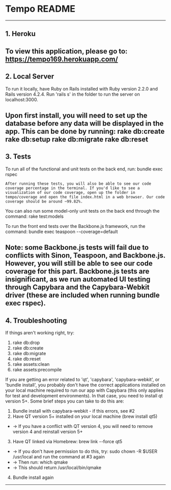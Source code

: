 # Tempo README
---

## 1. Heroku
To view this application, please go to: https://tempo169.herokuapp.com/
---

## 2. Local Server
To run it locally, have Ruby on Rails installed with Ruby version 2.2.0 and Rails version 4.2.4. Run 'rails s' in the folder to run the server on localhost:3000.

Upon first install, you will need to set up the database before any data will be displayed in the app. This can be done by running:
rake db:create
rake db:setup
rake db:migrate
rake db:reset
---

## 3. Tests
To run all of the functional and unit tests on the back end, run:
bundle exec rspec
	
	After running these tests, you will also be able to see our code coverage percentage in the terminal. If you'd like to see a visualization of our code coverage, open up the folder in tempo/coverage and open the file index.html in a web browser. Our code coverage should be around ~99.82%.

You can also run some model-only unit tests on the back end through the command:
rake test:models

To run the front end tests over the Backbone.js framework, run the command:
bundle exec teaspoon --coverage=default

Note: some Backbone.js tests will fail due to conflicts with Sinon, Teaspoon, and Backbone.js. However, you will
still be able to see our code coverage for this part. Backbone.js tests are insignificant, as we run automated UI testing through Capybara and the Capybara-Webkit driver (these are included when running bundle exec rspec).
---

## 4. Troubleshooting
If things aren't working right, try:
1. rake db:drop
2. rake db:create
3. rake db:migrate
4. rake db:reset
5. rake assets:clean
6. rake assets:precompile

If you are getting an error related to 'qt', 'capybara', 'capybara-webkit', or 'bundle install', you probably don't have the correct applications installed on your local machine required to run our app with Capybara (this only applies for test and development environments). In that case, you need to install qt version 5+. Some brief steps you can take to do this are:
	
1. Bundle install with capybara-webkit - if this errors, see #2
2. Have QT version 5+ installed on your local machine (brew install qt5)
  * -> If you have a conflict with QT version 4, you will need to remove version 4 and reinstall version 5+
3. Have QT linked via Homebrew: brew link --force qt5
  * -> If you don't have permission to do this, try: sudo chown -R $USER /usr/local    and run the command at #3 again
  * -> Then run: which qmake
  * -> This should return /usr/local/bin/qmake
4. Bundle install again 

---

